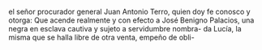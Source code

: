 el señor procurador general Juan Antonio Terro, quien doy fe conosco y otorga: Que acende realmente y con efecto a José Benigno Palacios, una negra en esclava cautiva y sujeto a servidumbre nombra- da Lucía, la misma que se halla libre de otra venta, empeño de obli-